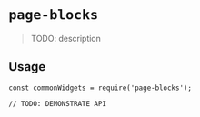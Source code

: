 # `page-blocks`

> TODO: description

## Usage

```
const commonWidgets = require('page-blocks');

// TODO: DEMONSTRATE API
```
